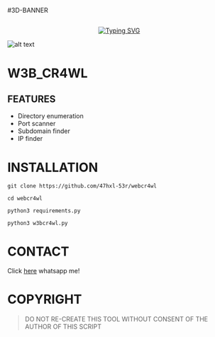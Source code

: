 #3D-BANNER
## <!-- Typing SVG -->
<p align="center">
    <a href="https://github.com/47hxl-53r">
        <img
src="https://readme-typing-svg.herokuapp.com/?size=35&width=800&lines=w3b_cr4wl+by+47hx1-53r"
            alt="Typing SVG"
        />
    </a>
</p>

![alt text](https://imgur.com/dvjUkKf.png)

# W3B_CR4WL

## FEATURES

* Directory enumeration
* Port scanner
* Subdomain finder
* IP finder

# INSTALLATION

`git clone https://github.com/47hxl-53r/webcr4wl`

`cd webcr4wl`

`python3 requirements.py`

`python3 w3bcr4wl.py`


# CONTACT
Click [here](https://wa.me/+918606672509) whatsapp me!

# COPYRIGHT
> DO NOT RE-CREATE THIS TOOL WITHOUT CONSENT OF THE AUTHOR OF THIS SCRIPT
